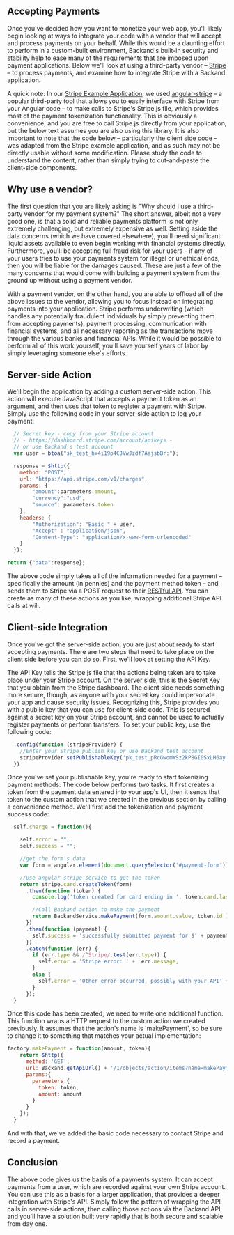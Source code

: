 ## Accepting Payments

Once you've decided how you want to monetize your web app, you'll likely begin looking at ways to integrate your code with a vendor that will accept and process payments on your behalf. While this would be a daunting effort to perform in a custom-built environment, Backand's built-in security and stability help to ease many of the requirements that are imposed upon payment applications. Below we'll look at using a third-party vendor – [Stripe](http://www.stripe.com/) – to process payments, and examine how to integrate Stripe with a Backand application.

A quick note: In our [Stripe Example Application](https://github.com/backand/stripe-example), we used [angular-stripe](https://github.com/bendrucker/angular-stripe) – a popular third-party tool that allows you to easily interface with Stripe from your Angular code – to make calls to Stripe's Stripe.js file, which provides most of the payment tokenization functionality. This is obviously a convenience, and you are free to call Stripe.js directly from your application, but the below text assumes you are also using this library. It is also important to note that the code below – particularly the client side code – was adapted from the Stripe example application, and as such may not be directly usable without some modification. Please study the code to understand the content, rather than simply trying to cut-and-paste the client-side components.

## Why use a vendor?

The first question that you are likely asking is "Why should I use a third-party vendor for my payment system?" The short answer, albeit not a very good one, is that a solid and reliable payments platform is not only extremely challenging, but extremely expensive as well. Setting aside the data concerns (which we have covered elsewhere), you'll need significant liquid assets available to even begin working with financial systems directly. Furthermore, you'll be accepting full fraud risk for your users – if any of your users tries to use your payments system for illegal or unethical ends, then you will be liable for the damages caused. These are just a few of the many concerns that would come with building a payment system from the ground up without using a payment vendor.

With a payment vendor, on the other hand, you are able to offload all of the above issues to the vendor, allowing you to focus instead on integrating payments into your application. Stripe performs underwriting (which handles any potentially fraudulent individuals by simply preventing them from accepting payments), payment processing, communication with financial systems, and all necessary reporting as the transactions move through the various banks and financial APIs. While it would be possible to perform all of this work yourself, you'll save yourself years of labor by simply leveraging someone else's efforts.

## Server-side Action

We'll begin the application by adding a custom server-side action. This action will execute JavaScript that accepts a payment token as an argument, and then uses that token to register a payment with Stripe. Simply use the following code in your server-side action to log your payment:

```javascript
  // Secret key - copy from your Stripe account   
  // - https://dashboard.stripe.com/account/apikeys -
  // or use Backand's test account
  var user = btoa("sk_test_hx4i19p4CJVwJzdf7AajsbBr:");

  response = $http({
    method: "POST",
    url: "https://api.stripe.com/v1/charges",
    params: {
        "amount":parameters.amount,
        "currency":"usd",
        "source": parameters.token
    },
    headers: {
        "Authorization": "Basic " + user,
        "Accept" : "application/json",
        "Content-Type": "application/x-www-form-urlencoded"
    }
  });

return {"data":response};
```

The above code simply takes all of the information needed for a payment – specifically the amount (in pennies) and the payment method token – and sends them to Stripe via a POST request to their [RESTful API](https://stripe.com/docs/api). You can create as many of these actions as you like, wrapping additional Stripe API calls at will.

## Client-side Integration

Once you've got the server-side action, you are just about ready to start accepting payments. There are two steps that need to take place on the client side before you can do so. First, we'll look at setting the API Key.

The API Key tells the Stripe.js file that the actions being taken are to take place under your Stripe account. On the server side, this is the Secret Key that you obtain from the Stripe dashboard. The client side needs something more secure, though, as anyone with your secret key could impersonate your app and cause security issues. Recognizing this, Stripe provides you with a public key that you can use for client-side code. This is secured against a secret key on your Stripe account, and cannot be used to actually register payments or perform transfers. To set your public key, use the following code:

```javascript
  .config(function (stripeProvider) {
    //Enter your Stripe publish key or use Backand test account
    stripeProvider.setPublishableKey('pk_test_pRcGwomWSz2kP8GI0SxLH6ay');
  })
```

Once you've set your publishable key, you're ready to start tokenizing payment methods. The code below performs two tasks. It first creates a token from the payment data entered into your app's UI, then it sends that token to the custom action that we created in the previous section by calling a convenience method. We'll first add the tokenization and payment success code:

```javascript
  self.charge = function(){

    self.error = "";
    self.success = "";

    //get the form's data
    var form = angular.element(document.querySelector('#payment-form'))[0];

    //Use angular-stripe service to get the token
    return stripe.card.createToken(form)
      .then(function (token) {
        console.log('token created for card ending in ', token.card.last4);

        //Call Backand action to make the payment
        return BackandService.makePayment(form.amount.value, token.id )
      })
      .then(function (payment) {
        self.success = 'successfully submitted payment for $' + payment.data.data.amount/100.0;
      })
      .catch(function (err) {
        if (err.type && /^Stripe/.test(err.type)) {
          self.error = 'Stripe error: ' +  err.message;
        }
        else {
          self.error = 'Other error occurred, possibly with your API' + err.message;
        }
      });
  }
```

Once this code has been created, we need to write one additional function. This function wraps a HTTP request to the
custom action we created previously. It assumes that the action's name is 'makePayment', so be sure to change it to
something that matches your actual implementation:

```javascript
factory.makePayment = function(amount, token){
    return $http({
      method: 'GET',
      url: Backand.getApiUrl() + '/1/objects/action/items?name=makePayment',
      params:{
        parameters:{
          token: token,
          amount: amount
        }
      }
    });
  }
```

And with that, we've added the basic code necessary to contact Stripe and record a payment.

## Conclusion

The above code gives us the basis of a payments system. It can accept payments from a user, which are recorded against your own Stripe account. You can use this as a basis for a larger application, that provides a deeper integration with Stripe's API. Simply follow the pattern of wrapping the API calls in server-side actions, then calling those actions via the Backand API, and you'll have a solution built very rapidly that is both secure and scalable from day one.
